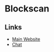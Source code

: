 # Blockscan

## Links

- [Main Website](https://blockscan.com)
- [Chat](https://chat.blockscan.com)
